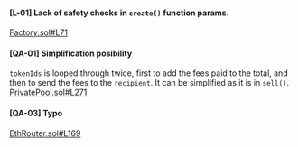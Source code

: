 #### [L-01] Lack of safety checks in `create()` function params.
[Factory.sol#L71](https://github.com/code-423n4/2023-04-caviar/blob/cd8a92667bcb6657f70657183769c244d04c015c/src/Factory.sol#L71)

#### [QA-01] Simplification posibility
`tokenIds` is looped through twice, first to add the fees paid to the total, and then to send the fees to the `recipient`. It can be simplified as it is in `sell()`.
[PrivatePool.sol#L271](https://github.com/code-423n4/2023-04-caviar/blob/cd8a92667bcb6657f70657183769c244d04c015c/src/PrivatePool.sol#L271)

#### [QA-03] Typo
[EthRouter.sol#L169](https://github.com/code-423n4/2023-04-caviar/blob/cd8a92667bcb6657f70657183769c244d04c015c/src/EthRouter.sol#L169)
